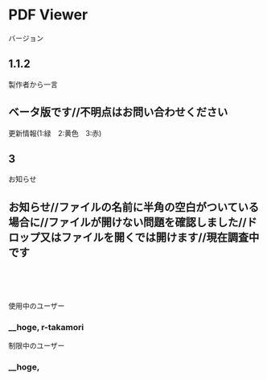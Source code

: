# PDF Viewer

バージョン  
## 1.1.2

製作者から一言  
## ベータ版です//不明点はお問い合わせください

更新情報(1:緑　2:黄色　3:赤)  
## 3

お知らせ  
## お知らせ//ファイルの名前に半角の空白がついている場合に//ファイルが開けない問題を確認しました//ドロップ又はファイルを開くでは開けます//現在調査中です

<br><br><br>

使用中のユーザー  
### __hoge, r-takamori

制限中のユーザー
### __hoge, 
